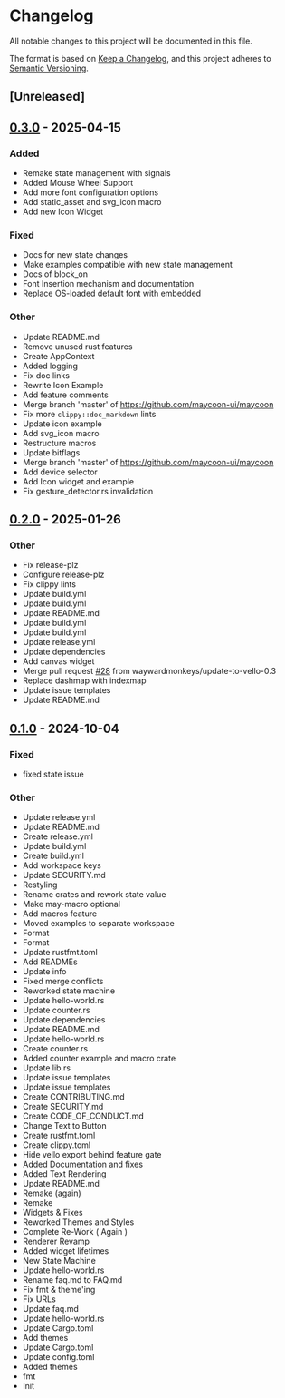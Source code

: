 # Changelog

All notable changes to this project will be documented in this file.

The format is based on [Keep a Changelog](https://keepachangelog.com/en/1.0.0/),
and this project adheres to [Semantic Versioning](https://semver.org/spec/v2.0.0.html).

## [Unreleased]

## [0.3.0](https://github.com/maycoon-ui/maycoon/compare/maycoon-v0.2.0...maycoon-v0.3.0) - 2025-04-15

### Added

- Remake state management with signals
- Added Mouse Wheel Support
- Add more font configuration options
- Add static_asset and svg_icon macro
- Add new Icon Widget

### Fixed

- Docs for new state changes
- Make examples compatible with new state management
- Docs of block_on
- Font Insertion mechanism and documentation
- Replace OS-loaded default font with embedded

### Other

- Update README.md
- Remove unused rust features
- Create AppContext
- Added logging
- Fix doc links
- Rewrite Icon Example
- Add feature comments
- Merge branch 'master' of https://github.com/maycoon-ui/maycoon
- Fix more `clippy::doc_markdown` lints
- Update icon example
- Add svg_icon macro
- Restructure macros
- Update bitflags
- Merge branch 'master' of https://github.com/maycoon-ui/maycoon
- Add device selector
- Add Icon widget and example
- Fix gesture_detector.rs invalidation

## [0.2.0](https://github.com/maycoon-ui/maycoon/compare/maycoon-v0.1.0...maycoon-v0.2.0) - 2025-01-26

### Other

- Fix release-plz
- Configure release-plz
- Fix clippy lints
- Update build.yml
- Update build.yml
- Update README.md
- Update build.yml
- Update build.yml
- Update release.yml
- Update dependencies
- Add canvas widget
- Merge pull request [#28](https://github.com/maycoon-ui/maycoon/pull/28) from waywardmonkeys/update-to-vello-0.3
- Replace dashmap with indexmap
- Update issue templates
- Update README.md

## [0.1.0](https://github.com/maycoon-ui/maycoon/releases/tag/maycoon-v0.1.0) - 2024-10-04

### Fixed

- fixed state issue

### Other

- Update release.yml
- Update README.md
- Create release.yml
- Update build.yml
- Create build.yml
- Add workspace keys
- Update SECURITY.md
- Restyling
- Rename crates and rework state value
- Make may-macro optional
- Add macros feature
- Moved examples to separate workspace
- Format
- Format
- Update rustfmt.toml
- Add READMEs
- Update info
- Fixed merge conflicts
- Reworked state machine
- Update hello-world.rs
- Update counter.rs
- Update dependencies
- Update README.md
- Update hello-world.rs
- Create counter.rs
- Added counter example and macro crate
- Update lib.rs
- Update issue templates
- Update issue templates
- Create CONTRIBUTING.md
- Create SECURITY.md
- Create CODE_OF_CONDUCT.md
- Change Text to Button
- Create rustfmt.toml
- Create clippy.toml
- Hide vello export behind feature gate
- Added Documentation and fixes
- Added Text Rendering
- Update README.md
- Remake (again)
- Remake
- Widgets & Fixes
- Reworked Themes and Styles
- Complete Re-Work ( Again )
- Renderer Revamp
- Added widget lifetimes
- New State Machine
- Update hello-world.rs
- Rename faq.md to FAQ.md
- Fix fmt & theme'ing
- Fix URLs
- Update faq.md
- Update hello-world.rs
- Update Cargo.toml
- Add themes
- Update Cargo.toml
- Update config.toml
- Added themes
- fmt
- Init
